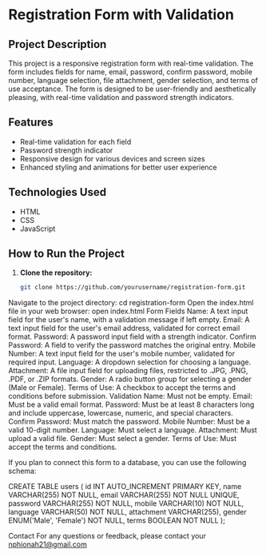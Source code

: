 # Registration Form with Validation

## Project Description
This project is a responsive registration form with real-time validation. The form includes fields for name, email, password, confirm password, mobile number, language selection, file attachment, gender selection, and terms of use acceptance. The form is designed to be user-friendly and aesthetically pleasing, with real-time validation and password strength indicators.

## Features
- Real-time validation for each field
- Password strength indicator
- Responsive design for various devices and screen sizes
- Enhanced styling and animations for better user experience

## Technologies Used
- HTML
- CSS
- JavaScript

## How to Run the Project
1. **Clone the repository:**
   ```bash
   git clone https://github.com/yourusername/registration-form.git
Navigate to the project directory:
cd registration-form
Open the index.html file in your web browser:
open index.html
Form Fields
Name: A text input field for the user's name, with a validation message if left empty.
Email: A text input field for the user's email address, validated for correct email format.
Password: A password input field with a strength indicator.
Confirm Password: A field to verify the password matches the original entry.
Mobile Number: A text input field for the user's mobile number, validated for required input.
Language: A dropdown selection for choosing a language.
Attachment: A file input field for uploading files, restricted to .JPG, .PNG, .PDF, or .ZIP formats.
Gender: A radio button group for selecting a gender (Male or Female).
Terms of Use: A checkbox to accept the terms and conditions before submission.
Validation
Name: Must not be empty.
Email: Must be a valid email format.
Password: Must be at least 8 characters long and include uppercase, lowercase, numeric, and special characters.
Confirm Password: Must match the password.
Mobile Number: Must be a valid 10-digit number.
Language: Must select a language.
Attachment: Must upload a valid file.
Gender: Must select a gender.
Terms of Use: Must accept the terms and conditions.

If you plan to connect this form to a database, you can use the following schema:

CREATE TABLE users (
    id INT AUTO_INCREMENT PRIMARY KEY,
    name VARCHAR(255) NOT NULL,
    email VARCHAR(255) NOT NULL UNIQUE,
    password VARCHAR(255) NOT NULL,
    mobile VARCHAR(10) NOT NULL,
    language VARCHAR(50) NOT NULL,
    attachment VARCHAR(255),
    gender ENUM('Male', 'Female') NOT NULL,
    terms BOOLEAN NOT NULL
);

Contact
For any questions or feedback, please contact your nphionah21@gmail.com
